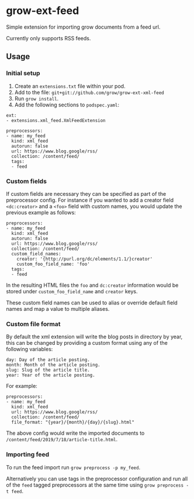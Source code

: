 # grow-ext-feed

Simple extension for importing grow documents from a feed url.

Currently only supports RSS feeds.

## Usage

### Initial setup

1. Create an `extensions.txt` file within your pod.
1. Add to the file: `git+git://github.com/grow/grow-ext-xml-feed`
1. Run `grow install`.
1. Add the following sections to `podspec.yaml`:

```
ext:
- extensions.xml_feed.XmlFeedExtension
```

```
preprocessors:
- name: my_feed
  kind: xml_feed
  autorun: false
  url: https://www.blog.google/rss/
  collection: /content/feed/
  tags:
  - feed
```

### Custom fields

If custom fields are necessary they can be specified as part of the preprocessor
config. For instance if you wanted to add a creator field `<dc:creator>` and a
`<foo>` field with custom names, you would update the previous example as
follows:

```
preprocessors:
- name: my_feed
  kind: xml_feed
  autorun: false
  url: https://www.blog.google/rss/
  collection: /content/feed/
  custom_field_names:
    creator: '{http://purl.org/dc/elements/1.1/}creator'
    custom_foo_field_name: 'foo'
  tags:
  - feed
```

In the resulting HTML files the `foo` and `dc:creator` information would be
stored under `custom_foo_field_name` and `creator` keys.

These custom field names can be used to alias or override default field names
and map a value to multiple aliases.  

### Custom file format

By default the xml extension will write the blog posts in directory by year,
this can be changed by providing a custom format using any of the following
variables:

```
day: Day of the article posting.
month: Month of the article posting.
slug: Slug of the article title.
year: Year of the article posting.
```

For example:

```
preprocessors:
- name: my_feed
  kind: xml_feed
  url: https://www.blog.google/rss/
  collection: /content/feed/
  file_format: "{year}/{month}/{day}/{slug}.html"
```

The above config would write the imported documents to `/content/feed/2019/7/18/article-title.html`.

### Importing feed

To run the feed import run `grow preprocess -p my_feed`.

Alternatively you can use tags in the preprocessor configuration and run all of
the `feed` tagged preprocessors at the same time using `grow preprocess -t feed`.

